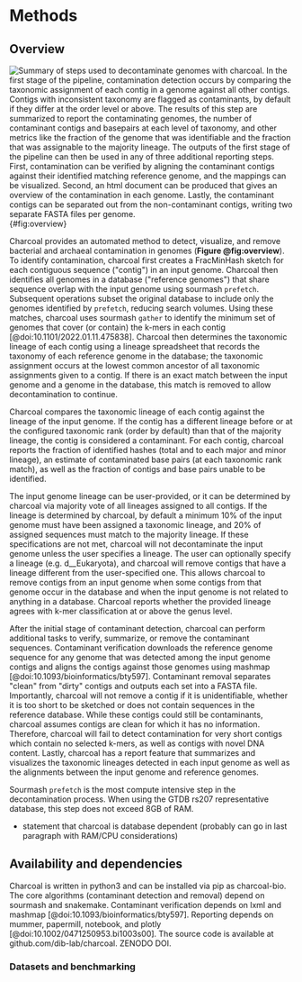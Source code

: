 # Methods

## Overview

![**Summary of steps used to decontaminate genomes with charcoal.**
In the first stage of the pipeline, contamination detection occurs by comparing the taxonomic assignment of each contig in a genome against all other contigs. 
Contigs with inconsistent taxonomy are flagged as contaminants, by default if they differ at the order level or above.
The results of this step are summarized to report the contaminating genomes, the number of contaminant contigs and basepairs at each level of taxonomy, and other metrics like the fraction of the genome that was identifiable and the fraction that was assignable to the majority lineage.
The outputs of the first stage of the pipeline can then be used in any of three additional reporting steps.
First, contamination can be verified by aligning the contaminant contigs against their identified matching reference genome, and the mappings can be visualized.
Second, an html document can be produced that gives an overview of the contamination in each genome.
Lastly, the contaminant contigs can be separated out from the non-contaminant contigs, writing two separate FASTA files per genome.
](images/charcoal_overview.png){#fig:overview}

Charcoal provides an automated method to detect, visualize, and remove bacterial and archaeal contamination in genomes (**Figure @fig:overview**).
To identify contamination, charcoal first creates a FracMinHash sketch for each contiguous sequence ("contig") in an input genome. 
Charcoal then identifies all genomes in a database ("reference genomes") that share sequence overlap with the input genome using sourmash `prefetch`.
Subsequent operations subset the original database to include only the genomes identified by `prefetch`, reducing search volumes. 
Using these matches, charcoal uses sourmash `gather` to identify the minimum set of genomes that cover (or contain) the k-mers in each contig [@doi:10.1101/2022.01.11.475838].
Charcoal then determines the taxonomic lineage of each contig using a lineage spreadsheet that records the taxonomy of each reference genome in the database; the taxonomic assignment occurs at the lowest common ancestor of all taxonomic assignments given to a contig.
If there is an exact match between the input genome and a genome in the database, this match is removed to allow decontamination to continue.

Charcoal compares the taxonomic lineage of each contig against the lineage of the input genome. 
If the contig has a different lineage before or at the configured taxonomic rank (order by default) than that of the majority lineage, the contig is considered a contaminant. 
For each contig, charcoal reports the fraction of identified hashes (total and to each major and minor lineage), an estimate of contaminated base pairs (at each taxonomic rank match), as well as the fraction of contigs and base pairs unable to be identified.

The input genome lineage can be user-provided, or it can be determined by charcoal via majority vote of all lineages assigned to all contigs. 
If the lineage is determined by charcoal, by default a minimum 10% of the input genome must have been assigned a taxonomic lineage, and 20% of assigned sequences must match to the majority lineage.
If these specifications are not met, charcoal will not decontaminate the input genome unless the user specifies a lineage. 
The user can optionally specify a lineage (e.g. d__Eukaryota), and charcoal will remove contigs that have a lineage different from the user-specified one. 
This allows charcoal to remove contigs from an input genome when some contigs from that genome occur in the database and when the input genome is not related to anything in a database. 
Charcoal reports whether the provided lineage agrees with k-mer classification at or above the genus level.

After the initial stage of contaminant detection, charcoal can perform additional tasks to verify, summarize, or remove the contaminant sequences. 
Contaminant verification downloads the reference genome sequence for any genome that was detected among the input genome contigs and aligns the contigs against those genomes using mashmap [@doi:10.1093/bioinformatics/bty597]. 
Contaminant removal separates "clean" from "dirty" contigs and outputs each set into a FASTA file. 
Importantly, charcoal will not remove a contig if it is unidentifiable, whether it is too short to be sketched or does not contain sequences in the reference database. 
While these contigs could still be contaminants, charcoal assumes contigs are clean for which it has no information. 
Therefore, charcoal will fail to detect contamination for very short contigs which contain no selected k-mers, as well as contigs with novel DNA content. 
Lastly, charcoal has a report feature that summarizes and visualizes the taxonomic lineages detected in each input genome as well as the alignments between the input genome and reference genomes.

Sourmash `prefetch` is the most compute intensive step in the decontamination process. 
When using the GTDB rs207 representative database, this step does not exceed 8GB of RAM.

+ statement that charcoal is database dependent (probably can go in last paragraph with RAM/CPU considerations)

## Availability and dependencies

Charcoal is written in python3 and can be installed via pip as charcoal-bio.
The core algorithms (contaminant detection and removal) depend on sourmash and snakemake. 
Contaminant verification depends on lxml and mashmap [@doi:10.1093/bioinformatics/bty597].
Reporting depends on mummer, papermill, notebook, and plotly [@doi:10.1002/0471250953.bi1003s00].
The source code is available at github.com/dib-lab/charcoal.
ZENODO DOI.

### Datasets and benchmarking
